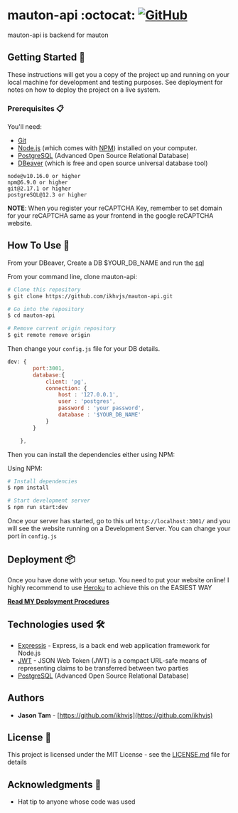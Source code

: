 # mauton-api :octocat: [![GitHub](https://img.shields.io/github/license/ikhvjs/mauton-api?color=blue)](https://github.com/ikhvjs/mauton-api/blob/master/README.md)
mauton-api is backend for mauton


## Getting Started 🚀

These instructions will get you a copy of the project up and running on your local machine for development and testing purposes. See deployment for notes on how to deploy the project on a live system.

### Prerequisites 📋

You'll need:
* [Git](https://git-scm.com) 
* [Node.js](https://nodejs.org/en/download/) (which comes with [NPM](http://npmjs.com)) installed on your computer.
* [PostgreSQL](https://www.postgresql.org/) (Advanced Open Source Relational Database)
* [DBeaver](https://dbeaver.io/download/) (which is free and open source universal database tool) 

```
node@v10.16.0 or higher
npm@6.9.0 or higher
git@2.17.1 or higher
postgreSQL@12.3 or higher
```

**NOTE**:
When you register your reCAPTCHA Key, remember to set domain for your reCAPTCHA same as your frontend in the google reCAPTCHA website.

## How To Use 🔧

From your DBeaver, Create a DB $YOUR_DB_NAME and run the [sql](https://github.com/ikhvjs/mauton-api-deployment/blob/main/mauton-api-sql.sql)


From your command line, clone mauton-api:

```bash
# Clone this repository
$ git clone https://github.com/ikhvjs/mauton-api.git

# Go into the repository
$ cd mauton-api

# Remove current origin repository
$ git remote remove origin
```

Then change your ```config.js``` file for your DB details.
```js
dev: {
    	port:3001,
        database:{
		  	client: 'pg',
		  	connection: {
			    host : '127.0.0.1',
			    user : 'postgres',
			    password : 'your password',
			    database : '$YOUR_DB_NAME'
		  	}
		}

    },
```

Then you can install the dependencies either using NPM:

Using NPM:
```bash
# Install dependencies
$ npm install

# Start development server
$ npm run start:dev
```

Once your server has started, go to this url `http://localhost:3001/` and you will see the website running on a Development Server. You can change your port in ```config.js```


## Deployment 📦

Once you have done with your setup. You need to put your website online!
I highly recommend to use [Heroku](https://heroku.com) to achieve this on the EASIEST WAY

**[Read MY Deployment Procedures](https://github.com/ikhvjs/mauton-api-deployment)**

## Technologies used 🛠️

- [Expressjs](https://expressjs.com/) - Express, is a back end web application framework for Node.js
- [JWT](https://jwt.io/) - JSON Web Token (JWT) is a compact URL-safe means of representing claims to be transferred between two parties
- [PostgreSQL](https://www.postgresql.org/) (Advanced Open Source Relational Database)

## Authors

- **Jason Tam** - [https://github.com/ikhvjs](https://github.com/ikhvjs)

## License 📄

This project is licensed under the MIT License - see the [LICENSE.md](LICENSE.md) file for details

## Acknowledgments 🎁
* Hat tip to anyone whose code was used
